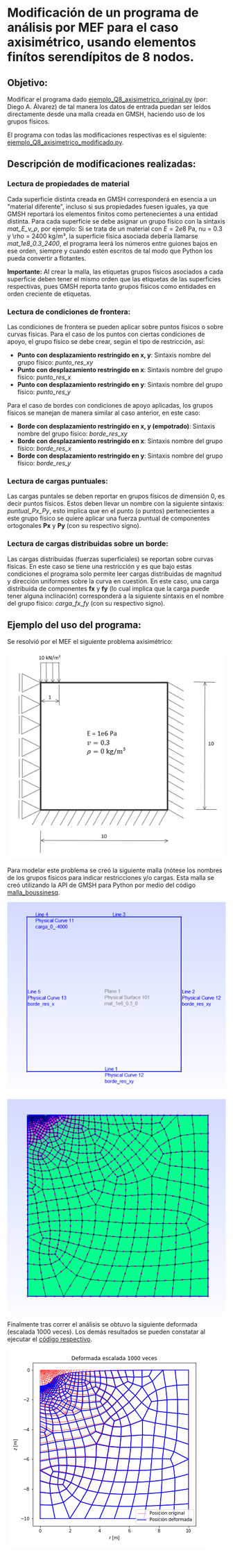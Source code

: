 # Modificación de un programa de análisis por MEF para el caso axisimétrico, usando elementos finítos serendípitos de 8 nodos.

## Objetivo: 
Modificar el programa dado [ejemplo_Q8_axisimetrico_original.py](ejemplo_Q8_axisimetrico_original.py) (por: Diego A. Álvarez) de tal manera los datos de entrada puedan ser leídos directamente desde una malla creada en GMSH, haciendo uso de los grupos físicos.

El programa con todas las modificaciones respectivas es el siguiente: [ejemplo_Q8_axisimetrico_modificado.py](ejemplo_Q8_axisimetrico_modificado.py).

## Descripción de modificaciones realizadas:

### Lectura de propiedades de material
Cada superficie distinta creada en GMSH corresponderá en esencia a un "material diferente", incluso si sus propiedades fuesen iguales, ya que GMSH reportará los elementos finitos como pertenecientes a una entidad distinta.
Para cada superficie se debe asignar un grupo físico con la sintaxis *mat_E_$\nu$_$\rho$*, por ejemplo: Si se trata de un material con $E = 2e8$ Pa, nu = 0.3 y \rho = 2400 kg/m³, la superficie física asociada debería llamarse *mat_1e8_0.3_2400*, el programa leerá los números entre guiones bajos en ese orden, siempre y cuando estén escritos de tal modo que Python los pueda convertir a flotantes.

**Importante:** Al crear la malla, las etiquetas grupos físicos asociados a cada superficie deben tener el mismo orden que las etiquetas de las superficies respectivas, pues GMSH reporta tanto grupos físicos como entidades en orden creciente de etiquetas.

### Lectura de condiciones de frontera:

Las condiciones de frontera se pueden aplicar sobre puntos físicos o sobre curvas físicas. Para el caso de los puntos con ciertas condiciones de apoyo, el grupo físico se debe crear, según el tipo de restricción, así:

-  **Punto con desplazamiento restringido en x, y**: Sintaxis nombre del grupo físico: *punto_res_xy*
-  **Punto con desplazamiento restringido en x**: Sintaxis nombre del grupo físico: *punto_res_x*
-  **Punto con desplazamiento restringido en y**: Sintaxis nombre del grupo físico: *punto_res_y*

Para el caso de bordes con condiciones de apoyo aplicadas, los grupos físicos se manejan de manera similar al caso anterior, en este caso:
-  **Borde con desplazamiento restringido en x, y (empotrado)**: Sintaxis nombre del grupo físico: *borde_res_xy*
-  **Borde con desplazamiento restringido en x**: Sintaxis nombre del grupo físico: *borde_res_x*
-  **Borde con desplazamiento restringido en y**: Sintaxis nombre del grupo físico: *borde_res_y*

### Lectura de cargas puntuales:

Las cargas puntales se deben reportar en grupos físicos de dimensión 0, es decir puntos físicos. Estos deben llevar un nombre con la siguiente sintaxis: *puntual_Px_Py*, esto implica que en el punto (o puntos) pertenecientes a este grupo físico se quiere aplicar una fuerza puntual de componentes ortogonales **Px** y **Py** (con su respectivo signo).

### Lectura de cargas distribuidas sobre un borde:

Las cargas distribuidas (fuerzas superficiales) se reportan sobre curvas físicas. En este caso se tiene una restricción y es que bajo estas condiciones el programa solo permite leer cargas distribuidas de magnitud y dirección uniformes sobre la curva en cuestión. En este caso, una carga distribuida de componentes **fx** y **fy** (lo cual implica que la carga puede tener alguna inclinación) corresponderá a la siguiente sintaxis en el nombre del grupo físico: *carga_fx_fy* (con su respectivo signo).


## Ejemplo del uso del programa:

Se resolvió por el MEF el siguiente problema axisimétrico: 

![Ejemplo](ejemplo_axisim.png)

Para modelar este problema se creó la siguiente malla (nótese los nombres de los grupos físicos para indicar restricciones y/o cargas. Esta malla se creó utilizando la API de GMSH para Python por medio del código [malla_boussinesq](malla_boussinesq.py).

![Grupos](malla_grupos_fisicos.png)

![Malla](malla.png)

Finalmente tras correr el análisis se obtuvo la siguiente deformada (escalada 1000 veces). Los demás resultados se pueden constatar al ejecutar el [código respectivo](ejemplo_Q8_axisimetrico_modificado.py).

![Deformada](deformada.png) 
